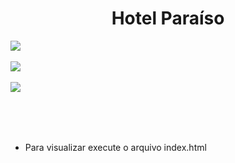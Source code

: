 <h1 align="center">Hotel Paraíso</h1>

<img src="https://i.imgur.com/LknGteK.png">
<br>
<br>
<img src="https://i.imgur.com/K6Ovkto.png">
<br>
<br>
<img src="https://i.imgur.com/p7t9blJ.png">
<br>
<br>
<br>
<br>
<h2></h2>
<ul>
<li>Para visualizar execute o arquivo index.html</li>
</ul>
</p>